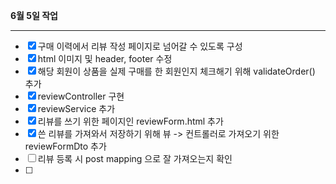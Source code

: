 **6월 5일 작업**

---

- [x] 구매 이력에서 리뷰 작성 페이지로 넘어갈 수 있도록 구성
- [x] html 이미지 및 header, footer 수정
- [x] 해당 회원이 상품을 실제 구매를 한 회원인지 체크해기 위해 validateOrder() 추가
- [x] reviewController 구현
- [x] reviewService 추가
- [x] 리뷰를 쓰기 위한 페이지인 reviewForm.html 추가
- [x] 쓴 리뷰를 가져와서 저장하기 위해 뷰 -> 컨트롤러로 가져오기 위한 reviewFormDto 추가
- [ ] 리뷰 등록 시 post mapping 으로 잘 가져오는지 확인
- [ ] 